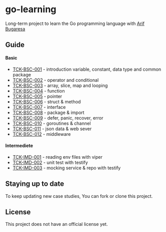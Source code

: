 # go-learning
Long-term project to learn the Go programming language with [Arif Bugaresa](https://www.linkedin.com/in/arifbugaresa/)

## Guide
#### Basic
* [TCK-BSC-001](https://github.com/arifbugaresa/go-learning/tree/TCK-BSC-001) - introduction variable, constant, data type and common package 
* [TCK-BSC-002](https://github.com/arifbugaresa/go-learning/tree/TCK-BSC-002) - operator and conditional 
* [TCK-BSC-003](https://github.com/arifbugaresa/go-learning/tree/TCK-BSC-003) - array, slice, map and looping
* [TCK-BSC-004](https://github.com/arifbugaresa/go-learning/tree/TCK-BSC-004) - function
* [TCK-BSC-005](https://github.com/arifbugaresa/go-learning/tree/TCK-BSC-005) - pointer
* [TCK-BSC-006](https://github.com/arifbugaresa/go-learning/tree/TCK-BSC-006) - struct & method
* [TCK-BSC-007](https://github.com/arifbugaresa/go-learning/tree/TCK-BSC-007) - interface
* [TCK-BSC-008](https://github.com/arifbugaresa/go-learning/tree/TCK-BSC-008) - package & import
* [TCK-BSC-009](https://github.com/arifbugaresa/go-learning/tree/TCK-BSC-009) - defer, panic, recover, error
* [TCK-BSC-010](https://github.com/arifbugaresa/go-learning/tree/TCK-BSC-010) - goroutines & channel
* [TCK-BSC-011](https://github.com/arifbugaresa/go-learning/tree/TCK-BSC-011) - json data & web sever
* [TCK-BSC-012](https://github.com/arifbugaresa/go-learning/tree/TCK-BSC-012) - middleware

#### Intermediete
* [TCK-IMD-001](https://github.com/arifbugaresa/go-learning/tree/TCK-IMD-001) - reading env files with viper 
* [TCK-IMD-002](https://github.com/arifbugaresa/go-learning/tree/TCK-IMD-002) - unit test with testify 
* [TCK-IMD-003](https://github.com/arifbugaresa/go-learning/tree/TCK-IMD-003) - mocking service & repo with testify

## Staying up to date
To keep updating new case studies, You can fork or clone this project.

## License
This project does not have an official license yet.
